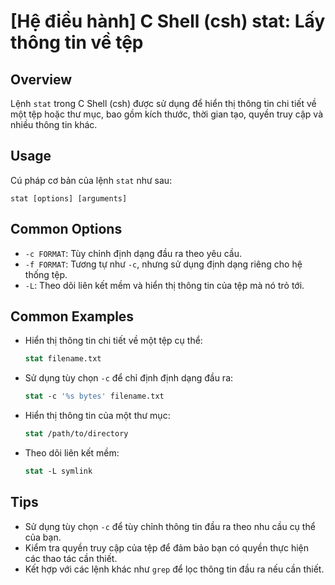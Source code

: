 # [Hệ điều hành] C Shell (csh) stat: Lấy thông tin về tệp

## Overview
Lệnh `stat` trong C Shell (csh) được sử dụng để hiển thị thông tin chi tiết về một tệp hoặc thư mục, bao gồm kích thước, thời gian tạo, quyền truy cập và nhiều thông tin khác.

## Usage
Cú pháp cơ bản của lệnh `stat` như sau:
```
stat [options] [arguments]
```

## Common Options
- `-c FORMAT`: Tùy chỉnh định dạng đầu ra theo yêu cầu.
- `-f FORMAT`: Tương tự như `-c`, nhưng sử dụng định dạng riêng cho hệ thống tệp.
- `-L`: Theo dõi liên kết mềm và hiển thị thông tin của tệp mà nó trỏ tới.

## Common Examples
- Hiển thị thông tin chi tiết về một tệp cụ thể:
  ```csh
  stat filename.txt
  ```

- Sử dụng tùy chọn `-c` để chỉ định định dạng đầu ra:
  ```csh
  stat -c '%s bytes' filename.txt
  ```

- Hiển thị thông tin của một thư mục:
  ```csh
  stat /path/to/directory
  ```

- Theo dõi liên kết mềm:
  ```csh
  stat -L symlink
  ```

## Tips
- Sử dụng tùy chọn `-c` để tùy chỉnh thông tin đầu ra theo nhu cầu cụ thể của bạn.
- Kiểm tra quyền truy cập của tệp để đảm bảo bạn có quyền thực hiện các thao tác cần thiết.
- Kết hợp với các lệnh khác như `grep` để lọc thông tin đầu ra nếu cần thiết.